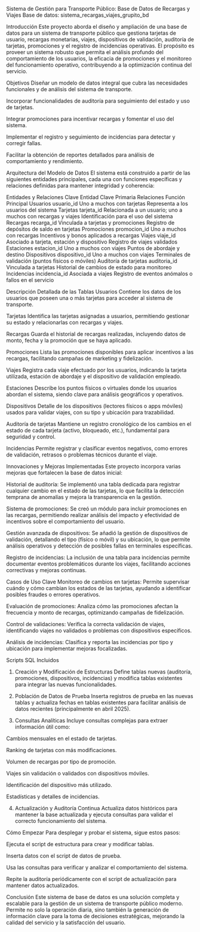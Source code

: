 Sistema de Gestión para Transporte Público: Base de Datos de Recargas y Viajes
Base de datos: sistema_recargas_viajes_grupito_bd

Introducción
Este proyecto aborda el diseño y ampliación de una base de datos para un sistema de transporte público que gestiona tarjetas de usuario, recargas monetarias, viajes, dispositivos de validación, auditoría de tarjetas, promociones y el registro de incidencias operativas.
El propósito es proveer un sistema robusto que permita el análisis profundo del comportamiento de los usuarios, la eficacia de promociones y el monitoreo del funcionamiento operativo, contribuyendo a la optimización continua del servicio.

Objetivos
Diseñar un modelo de datos integral que cubra las necesidades funcionales y de análisis del sistema de transporte.

Incorporar funcionalidades de auditoría para seguimiento del estado y uso de tarjetas.

Integrar promociones para incentivar recargas y fomentar el uso del sistema.

Implementar el registro y seguimiento de incidencias para detectar y corregir fallas.

Facilitar la obtención de reportes detallados para análisis de comportamiento y rendimiento.

Arquitectura del Modelo de Datos
El sistema está construido a partir de las siguientes entidades principales, cada una con funciones específicas y relaciones definidas para mantener integridad y coherencia:

Entidades y Relaciones Clave
Entidad	Clave Primaria	Relaciones	Función Principal
Usuarios	usuario_id	Uno a muchos con tarjetas	Representa a los usuarios del sistema
Tarjetas	tarjeta_id	Relacionada a un usuario; uno a muchos con recargas y viajes	Identificación para el uso del sistema
Recargas	recarga_id	Vinculada a tarjetas y promociones	Registro de depósitos de saldo en tarjetas
Promociones	promocion_id	Uno a muchos con recargas	Incentivos y bonos aplicados a recargas
Viajes	viaje_id	Asociado a tarjeta, estación y dispositivo	Registro de viajes validados
Estaciones	estacion_id	Uno a muchos con viajes	Puntos de abordaje y destino
Dispositivos	dispositivo_id	Uno a muchos con viajes	Terminales de validación (puntos físicos o móviles)
Auditoría de tarjetas	auditoria_id	Vinculada a tarjetas	Historial de cambios de estado para monitoreo
Incidencias	incidencia_id	Asociada a viajes	Registro de eventos anómalos o fallos en el servicio

Descripción Detallada de las Tablas
Usuarios
Contiene los datos de los usuarios que poseen una o más tarjetas para acceder al sistema de transporte.

Tarjetas
Identifica las tarjetas asignadas a usuarios, permitiendo gestionar su estado y relacionarlas con recargas y viajes.

Recargas
Guarda el historial de recargas realizadas, incluyendo datos de monto, fecha y la promoción que se haya aplicado.

Promociones
Lista las promociones disponibles para aplicar incentivos a las recargas, facilitando campañas de marketing y fidelización.

Viajes
Registra cada viaje efectuado por los usuarios, indicando la tarjeta utilizada, estación de abordaje y el dispositivo de validación empleado.

Estaciones
Describe los puntos físicos o virtuales donde los usuarios abordan el sistema, siendo clave para análisis geográficos y operativos.

Dispositivos
Detalle de los dispositivos (lectores físicos o apps móviles) usados para validar viajes, con su tipo y ubicación para trazabilidad.

Auditoría de tarjetas
Mantiene un registro cronológico de los cambios en el estado de cada tarjeta (activo, bloqueado, etc.), fundamental para seguridad y control.

Incidencias
Permite registrar y clasificar eventos negativos, como errores de validación, retrasos o problemas técnicos durante el viaje.

Innovaciones y Mejoras Implementadas
Este proyecto incorpora varias mejoras que fortalecen la base de datos inicial:

Historial de auditoría:
Se implementó una tabla dedicada para registrar cualquier cambio en el estado de las tarjetas, lo que facilita la detección temprana de anomalías y mejora la transparencia en la gestión.

Sistema de promociones:
Se creó un módulo para incluir promociones en las recargas, permitiendo realizar análisis del impacto y efectividad de incentivos sobre el comportamiento del usuario.

Gestión avanzada de dispositivos:
Se añadió la gestión de dispositivos de validación, detallando el tipo (físico o móvil) y su ubicación, lo que permite análisis operativos y detección de posibles fallas en terminales específicas.

Registro de incidencias:
La inclusión de una tabla para incidencias permite documentar eventos problemáticos durante los viajes, facilitando acciones correctivas y mejoras continuas.

Casos de Uso Clave
Monitoreo de cambios en tarjetas:
Permite supervisar cuándo y cómo cambian los estados de las tarjetas, ayudando a identificar posibles fraudes o errores operativos.

Evaluación de promociones:
Analiza cómo las promociones afectan la frecuencia y monto de recargas, optimizando campañas de fidelización.

Control de validaciones:
Verifica la correcta validación de viajes, identificando viajes no validados o problemas con dispositivos específicos.

Análisis de incidencias:
Clasifica y reporta las incidencias por tipo y ubicación para implementar mejoras focalizadas.

Scripts SQL Incluidos
1. Creación y Modificación de Estructuras
Define tablas nuevas (auditoría, promociones, dispositivos, incidencias) y modifica tablas existentes para integrar las nuevas funcionalidades.

2. Población de Datos de Prueba
Inserta registros de prueba en las nuevas tablas y actualiza fechas en tablas existentes para facilitar análisis de datos recientes (principalmente en abril 2025).

3. Consultas Analíticas
Incluye consultas complejas para extraer información útil como:

Cambios mensuales en el estado de tarjetas.

Ranking de tarjetas con más modificaciones.

Volumen de recargas por tipo de promoción.

Viajes sin validación o validados con dispositivos móviles.

Identificación del dispositivo más utilizado.

Estadísticas y detalles de incidencias.

4. Actualización y Auditoría Continua
Actualiza datos históricos para mantener la base actualizada y ejecuta consultas para validar el correcto funcionamiento del sistema.

Cómo Empezar
Para desplegar y probar el sistema, sigue estos pasos:

Ejecuta el script de estructura para crear y modificar tablas.

Inserta datos con el script de datos de prueba.

Usa las consultas para verificar y analizar el comportamiento del sistema.

Repite la auditoría periódicamente con el script de actualización para mantener datos actualizados.

Conclusión
Este sistema de base de datos es una solución completa y escalable para la gestión de un sistema de transporte público moderno. Permite no solo la operación diaria, sino también la generación de información clave para la toma de decisiones estratégicas, mejorando la calidad del servicio y la satisfacción del usuario.

